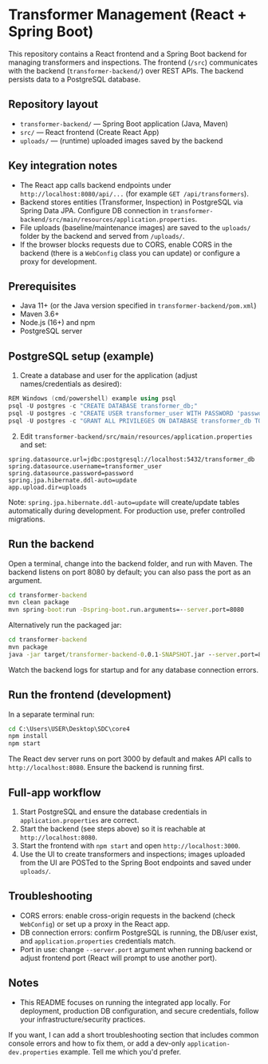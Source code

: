 # Transformer Management (React + Spring Boot)

This repository contains a React frontend and a Spring Boot backend for managing transformers and inspections. The frontend (`/src`) communicates with the backend (`transformer-backend/`) over REST APIs. The backend persists data to a PostgreSQL database.

## Repository layout

- `transformer-backend/` — Spring Boot application (Java, Maven)
- `src/` — React frontend (Create React App)
- `uploads/` — (runtime) uploaded images saved by the backend

## Key integration notes

- The React app calls backend endpoints under `http://localhost:8080/api/...` (for example `GET /api/transformers`).
- Backend stores entities (Transformer, Inspection) in PostgreSQL via Spring Data JPA. Configure DB connection in `transformer-backend/src/main/resources/application.properties`.
- File uploads (baseline/maintenance images) are saved to the `uploads/` folder by the backend and served from `/uploads/`.
- If the browser blocks requests due to CORS, enable CORS in the backend (there is a `WebConfig` class you can update) or configure a proxy for development.

## Prerequisites

- Java 11+ (or the Java version specified in `transformer-backend/pom.xml`)
- Maven 3.6+
- Node.js (16+) and npm
- PostgreSQL server

## PostgreSQL setup (example)

1. Create a database and user for the application (adjust names/credentials as desired):

```ps1
REM Windows (cmd/powershell) example using psql
psql -U postgres -c "CREATE DATABASE transformer_db;"
psql -U postgres -c "CREATE USER transformer_user WITH PASSWORD 'password';"
psql -U postgres -c "GRANT ALL PRIVILEGES ON DATABASE transformer_db TO transformer_user;"
```

2. Edit `transformer-backend/src/main/resources/application.properties` and set:

```properties
spring.datasource.url=jdbc:postgresql://localhost:5432/transformer_db
spring.datasource.username=transformer_user
spring.datasource.password=password
spring.jpa.hibernate.ddl-auto=update
app.upload.dir=uploads
```

Note: `spring.jpa.hibernate.ddl-auto=update` will create/update tables automatically during development. For production use, prefer controlled migrations.

## Run the backend

Open a terminal, change into the backend folder, and run with Maven. The backend listens on port 8080 by default; you can also pass the port as an argument.

```cmd
cd transformer-backend
mvn clean package
mvn spring-boot:run -Dspring-boot.run.arguments=--server.port=8080
```

Alternatively run the packaged jar:

```cmd
cd transformer-backend
mvn package
java -jar target/transformer-backend-0.0.1-SNAPSHOT.jar --server.port=8080
```

Watch the backend logs for startup and for any database connection errors.

## Run the frontend (development)

In a separate terminal run:

```cmd
cd C:\Users\USER\Desktop\SDC\core4
npm install
npm start
```

The React dev server runs on port 3000 by default and makes API calls to `http://localhost:8080`. Ensure the backend is running first.

## Full-app workflow

1. Start PostgreSQL and ensure the database credentials in `application.properties` are correct.
2. Start the backend (see steps above) so it is reachable at `http://localhost:8080`.
3. Start the frontend with `npm start` and open `http://localhost:3000`.
4. Use the UI to create transformers and inspections; images uploaded from the UI are POSTed to the Spring Boot endpoints and saved under `uploads/`.

## Troubleshooting

- CORS errors: enable cross-origin requests in the backend (check `WebConfig`) or set up a proxy in the React app.
- DB connection errors: confirm PostgreSQL is running, the DB/user exist, and `application.properties` credentials match.
- Port in use: change `--server.port` argument when running backend or adjust frontend port (React will prompt to use another port).

## Notes

- This README focuses on running the integrated app locally. For deployment, production DB configuration, and secure credentials, follow your infrastructure/security practices.

If you want, I can add a short troubleshooting section that includes common console errors and how to fix them, or add a dev-only `application-dev.properties` example. Tell me which you'd prefer.
